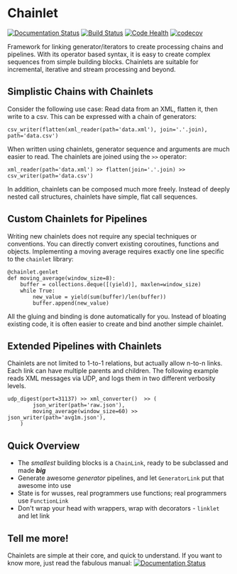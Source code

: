 # Chainlet

[![Documentation Status](https://readthedocs.org/projects/chainlet/badge/?version=latest)](http://chainlet.readthedocs.io/en/latest/?badge=latest)
[![Build Status](https://travis-ci.org/maxfischer2781/chainlet.svg?branch=master)](https://travis-ci.org/maxfischer2781/chainlet)
[![Code Health](https://landscape.io/github/maxfischer2781/chainlet/master/landscape.svg?style=flat)](https://landscape.io/github/maxfischer2781/chainlet/master)
[![codecov](https://codecov.io/gh/maxfischer2781/chainlet/branch/master/graph/badge.svg)](https://codecov.io/gh/maxfischer2781/chainlet)

Framework for linking generator/iterators to create processing chains and pipelines.
With its operator based syntax, it is easy to create complex sequences from simple building blocks.
Chainlets are suitable for incremental, iterative and stream processing and beyond.

## Simplistic Chains with Chainlets

Consider the following use case:
Read data from an XML, flatten it, then write to a csv.
This can be expressed with a chain of generators:

    csv_writer(flatten(xml_reader(path='data.xml'), join='.'.join), path='data.csv')

When written using chainlets, generator sequence and arguments are much easier to read.
The chainlets are joined using the `>>` operator:

    xml_reader(path='data.xml') >> flatten(join='.'.join) >> csv_writer(path='data.csv')

In addition, chainlets can be composed much more freely.
Instead of deeply nested call structures, chainlets have simple, flat call sequences.

## Custom Chainlets for Pipelines

Writing new chainlets does not require any special techniques or conventions.
You can directly convert existing coroutines, functions and objects.
Implementing a moving average requires exactly one line specific to the ``chainlet`` library:

    @chainlet.genlet
    def moving_average(window_size=8):
        buffer = collections.deque([(yield)], maxlen=window_size)
        while True:
            new_value = yield(sum(buffer)/len(buffer))
            buffer.append(new_value)

All the gluing and binding is done automatically for you.
Instead of bloating existing code, it is often easier to create and bind another simple chainlet.

## Extended Pipelines with Chainlets

Chainlets are not limited to 1-to-1 relations, but actually allow n-to-n links.
Each link can have multiple parents and children.
The following example reads XML messages via UDP, and logs them in two different verbosity levels. 

    udp_digest(port=31137) >> xml_converter()  >> (
            json_writer(path='raw.json'),
            moving_average(window_size=60) >> json_writer(path='avg1m.json'),
        )

## Quick Overview

* The *smallest* building blocks is a `ChainLink`, ready to be subclassed and made _**big**_
* Generate awesome *generator* pipelines, and let `GeneratorLink` put that awesome into use
* State is for wusses, real programmers use functions; real programmers use `FunctionLink`
* Don't wrap your head with wrappers, wrap with decorators - `linklet` and let link

## Tell me more!

Chainlets are simple at their core, and quick to understand.
If you want to know more, just read the fabulous manual:
[![Documentation Status](https://readthedocs.org/projects/chainlet/badge/?version=latest)](http://chainlet.readthedocs.io/en/latest/?badge=latest)
